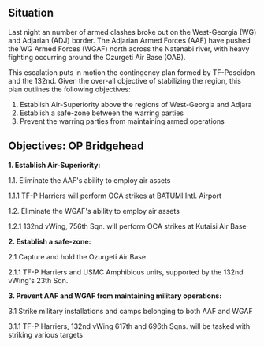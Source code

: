 
## Situation
Last night an number of armed clashes broke out on the West-Georgia (WG) and Adjarian (ADJ) border. The Adjarian Armed Forces (AAF) have pushed the WG Armed Forces (WGAF) north across the Natenabi river, with heavy fighting occurring around the Ozurgeti Air Base (OAB). 

This escalation puts in motion the contingency plan formed by TF-Poseidon and the 132nd. Given the over-all objective of stabilizing the region, this plan outlines the following objectives:
1. Establish Air-Superiority above the regions of West-Georgia and Adjara
2. Establish a safe-zone between the warring parties
3. Prevent the warring parties from maintaining armed operations

## Objectives: OP Bridgehead
**1. Establish Air-Superiority:**

1.1. Eliminate the AAF's ability to employ air assets

1.1.1 TF-P Harriers will perform OCA strikes at BATUMI Intl. Airport

1.2. Eliminate the WGAF's ability to employ air assets

1.2.1 132nd vWing, 756th Sqn. will perform OCA strikes at Kutaisi Air Base


**2. Establish a safe-zone:**

2.1 Capture and hold the Ozurgeti Air Base

2.1.1 TF-P Harriers and USMC Amphibious units, supported by the 132nd vWing's 23th Sqn.

**3. Prevent AAF and WGAF from maintaining military operations:**

3.1 Strike military installations and camps belonging to both AAF and WGAF

3.1.1 TF-P Harriers, 132nd vWing 617th and 696th Sqns. will be tasked with striking various targets
